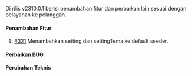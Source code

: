 Di rilis v2310.0.1 berisi penambahan fitur dan perbaikan lain sesuai dengan pelayanan ke pelanggan.

#### Penambahan Fitur

1. [#321](https://github.com/OpenSID/OpenKab/issues/321) Menambahkan setting dan settingTema ke default seeder.

#### Perbaikan BUG


#### Perubahan Teknis
